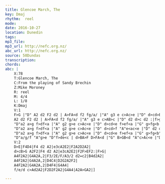 ```yaml
---
title: Glencoe March, The
key: Dmaj
rhythm:  reel
mode:
date: 2016-10-27
location: Dunedin
tags:
mp3_file:
mp3_url: http://nefc.org.nz/
abc_url: http://nefc.org.nz/
source: 50Dundas
transcription:
chords: 
abc: |
    X:78
    T:Glencoe March, The
    C:From the playing of Sandy Brechin
    Z:Mike Moroney
    R: reel
    M: 4/4
    L: 1/8
    K:Dmaj
    V:1
    F>G |"D" A2 d2 F2 d2 | A>FA<d f2 fg/a/ |"A" g3 e c>Ac>e |"D" d>cd>B A2F>G |
    A2 d2 F2 d2 | A>FA<d f2 fg/a/ |"A" g3 e c>AB>c |"D" d2 d>c d2 :|f>g |
    "D"a2 a>g f>df<a |"A" g2 g>e c>Ac<e |"D" d>cd<e f>ef<a |"G" g>fg<b "A"a2f>g |
    "D"a2 a>g f>df<a |"A" g2 g>e c>Ac<e |"D" d>cd>f "A"e<ac<e |"D" d2 d>c d2f>g |
    "D"a2 a>g f>df<a |"A" g2 g>e c>Ac<e |"D" d>cd<e f>ef<a |"G" g>fg<b"A" a2f>g |
    "D"a/g/f "A"g>e "D"f>de<c | d>BA>F D>FA<d |"G" B>GB<d "A"c>Ac<e |"D" d2 d>c d2 |]
    V:2
    D>E|F4D4|F4 d2 A2|e3cA2E2|F2A2D2A2|
    d>cB>G A2F2|F4 d2 A2|e3cA2E2|F2F>EF2:|F>G|
    A4F2A2|G4A2A,2|F3/2E/F/A3/2 d2=c2|B4d2A2|
    A4F2A2|G4A2A,2|D4C4|D2G2A2F2|
    A4F2A2|G4A2A,2|D4F4|G4A4|
    f/e/d c>Ad2A2|F2D2F2A2|G4A4|A2A>GA2|]

---
```

